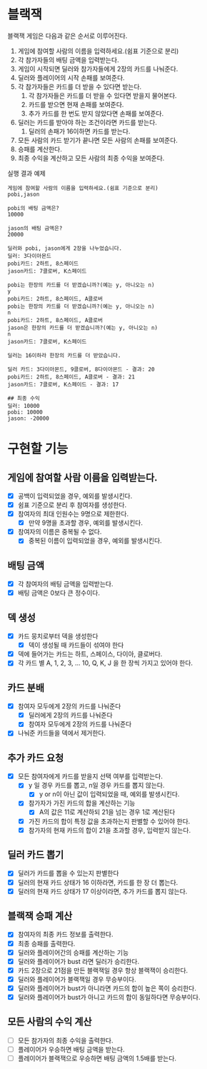 # 블랙잭

블랙잭 게임은 다음과 같은 순서로 이루어진다.

1. 게임에 참여할 사람의 이름을 입력하세요.(쉼표 기준으로 분리)
2. 각 참가자들의 배팅 금액을 입력받는다.
3. 게임이 시작되면 딜러와 참가자들에게 2장의 카드를 나눠준다.
4. 딜러와 플레이어의 시작 손패를 보여준다.
5. 각 참가자들은 카드를 더 받을 수 있다면 받는다.
    1. 각 참가자들은 카드를 더 받을 수 있다면 받을지 물어본다.
    2. 카드를 받으면 현재 손패를 보여준다.
    3. 추가 카드를 한 번도 받지 않았다면 손패를 보여준다.
6. 딜러는 카드를 받아야 하는 조건이라면 카드를 받는다.
    1. 딜러의 손패가 16이하면 카드를 받는다.
7. 모든 사람의 카드 받기가 끝나면 모든 사람의 손패를 보여준다.
8. 승패를 계산한다.
9. 최종 수익을 계산하고 모든 사람의 최종 수익을 보여준다.

실행 결과 예제

```text
게임에 참여할 사람의 이름을 입력하세요.(쉼표 기준으로 분리)
pobi,jason

pobi의 배팅 금액은?
10000

jason의 배팅 금액은?
20000

딜러와 pobi, jason에게 2장을 나누었습니다.
딜러: 3다이아몬드
pobi카드: 2하트, 8스페이드
jason카드: 7클로버, K스페이드

pobi는 한장의 카드를 더 받겠습니까?(예는 y, 아니오는 n)
y
pobi카드: 2하트, 8스페이드, A클로버
pobi는 한장의 카드를 더 받겠습니까?(예는 y, 아니오는 n)
n
pobi카드: 2하트, 8스페이드, A클로버
jason은 한장의 카드를 더 받겠습니까?(예는 y, 아니오는 n)
n
jason카드: 7클로버, K스페이드

딜러는 16이하라 한장의 카드를 더 받았습니다.

딜러 카드: 3다이아몬드, 9클로버, 8다이아몬드 - 결과: 20
pobi카드: 2하트, 8스페이드, A클로버 - 결과: 21
jason카드: 7클로버, K스페이드 - 결과: 17

## 최종 수익
딜러: 10000
pobi: 10000 
jason: -20000
```

# 구현할 기능

## 게임에 참여할 사람 이름을 입력받는다.

- [x] 공백이 입력되었을 경우, 예외를 발생시킨다.
- [x] 쉼표 기준으로 분리 후 참여자를 생성한다.
- [x] 참여자의 최대 인원수는 9명으로 제한한다.
    - [x] 만약 9명을 초과할 경우, 예외를 발생시킨다.
- [x] 참여자의 이름은 중복될 수 없다.
    - [x] 중복된 이름이 입력되었을 경우, 예외를 발생시킨다.

## 배팅 금액

- [x] 각 참여자의 배팅 금액을 입력받는다.
- [x] 배팅 금액은 0보다 큰 정수이다.

## 덱 생성

- [x] 카드 뭉치로부터 덱을 생성한다
    - [x] 덱이 생성될 때 카드들이 섞여야 한다
- [x] 덱에 들어가는 카드는 하트, 스페이스, 다이아, 클로버다.
- [x] 각 카드 별 A, 1, 2, 3, ... 10, Q, K, J 을 한 장씩 가지고 있어야 한다.

## 카드 분배

- [x] 참여자 모두에게 2장의 카드를 나눠준다
    - [x] 딜러에게 2장의 카드를 나눠준다
    - [x] 참여자 모두에게 2장의 카드를 나눠준다
- [x] 나눠준 카드들을 덱에서 제거한다.

## 추가 카드 요청

- [x] 모든 참여자에게 카드를 받을지 선택 여부를 입력받는다.
    - [x] y 일 경우 카드를 뽑고, n일 경우 카드를 뽑지 않는다.
        - [x] y or n이 아닌 값이 입력되었을 때, 예외를 발생시킨다.
    - [x] 참가자가 가진 카드의 합을 계산하는 기능
        - [x] A의 값은 11로 계산하되 21을 넘는 경우 1로 계산된다
    - [x] 가진 카드의 합이 특정 값을 초과하는지 판별할 수 있어야 한다.
    - [x] 참가자의 현재 카드의 합이 21을 초과할 경우, 입력받지 않는다.

## 딜러 카드 뽑기

- [x] 딜러가 카드를 뽑을 수 있는지 판별한다
- [x] 딜러의 현재 카드 상태가 16 이하라면, 카드를 한 장 더 뽑는다.
- [x] 딜러의 현재 카드 상태가 17 이상이라면, 추가 카드를 뽑지 않는다.

## 블랙잭 승패 계산

- [x] 참여자의 최종 카드 정보를 출력한다.
- [x] 최종 승패를 출력한다.
- [x] 딜러와 플레이어간의 승패를 계산하는 기능
- [x] 딜러와 플레이어가 bust 라면 딜러가 승리한다.
- [x] 카드 2장으로 21점을 만든 블랙잭일 경우 항상 블랙잭이 승리한다.
- [x] 딜러와 플레이어가 블랙잭일 경우 무승부이다.
- [x] 딜러와 플레이어가 bust가 아니라면 카드의 합이 높은 쪽이 승리한다.
- [x] 딜러와 플레이어가 bust가 아니고 카드의 합이 동일하다면 무승부이다.

## 모든 사람의 수익 계산

- [ ] 모든 참가자의 최종 수익을 출력한다.
- [ ] 플레이어가 우승하면 배팅 금액을 받는다.
- [ ] 플레이어가 블랙잭으로 우승하면 배팅 금액의 1.5배를 받는다.
